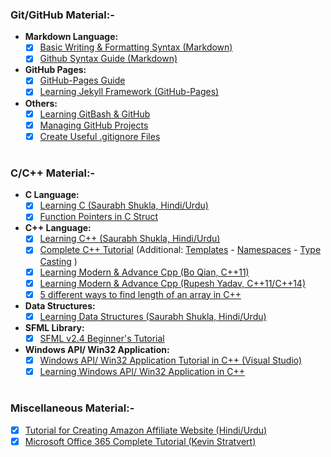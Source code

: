 ### Git/GitHub Material:-
- **Markdown Language:**
    - [x] [Basic Writing & Formatting Syntax (Markdown)](https://docs.github.com/en/enterprise/2.18/user/github/writing-on-github/basic-writing-and-formatting-syntax)
    - [x] [Github Syntax Guide (Markdown)](https://guides.github.com/features/mastering-markdown)
- **GitHub Pages:**
    - [x] [GitHub-Pages Guide](https://docs.github.com/en/github/working-with-github-pages)
    - [x] [Learning Jekyll Framework (GitHub-Pages)](https://jekyllrb.com/docs/)
- **Others:**
    - [x] [Learning GitBash & GitHub](https://www.youtube.com/playlist?list=PL6gx4Cwl9DGAKWClAD_iKpNC0bGHxGhcx)
    - [x] [Managing GitHub Projects](https://youtu.be/ff5cBkPg-bQ)
    - [x] [Create Useful .gitignore Files](https://www.toptal.com/developers/gitignore)
#

### C/C++ Material:-
- **C Language:**
    - [X] [Learning C (Saurabh Shukla, Hindi/Urdu)](https://www.youtube.com/user/saurabhexponent1/playlists?view=50&sort=dd&shelf_id=2)
    - [x] [Function Pointers in C Struct](https://www.codeproject.com/Tips/800474/Function-Pointer-in-C-Struct)
- **C++ Language:**
    - [X] [Learning C++ (Saurabh Shukla, Hindi/Urdu)](https://www.youtube.com/channel/UCD-scAE4ju78dld1kpcsQfQ/playlists)
    - [X] [Complete C++ Tutorial](http://www.cplusplus.com/doc/tutorial) (Additional: [Templates](http://www.cplusplus.com/doc/oldtutorial/templates) - [Namespaces](http://www.cplusplus.com/doc/oldtutorial/namespaces) - [Type Casting](http://www.cplusplus.com/doc/oldtutorial/typecasting) )
    - [x] [Learning Modern & Advance Cpp (Bo Qian, C++11)](https://www.youtube.com/user/BoQianTheProgrammer/playlists)
    - [x] [Learning Modern & Advance Cpp (Rupesh Yadav, C++11/C++14)](https://www.youtube.com/c/CppNuts/playlists)
    - [x] [5 different ways to find length of an array in C++](https://www.techiedelight.com/find-lt)
- **Data Structures:**
    - [X] [Learning Data Structures (Saurabh Shukla, Hindi/Urdu)](https://www.youtube.com/channel/UCu4ztYtW-Bg1KIfcLAULtVQ/playlists)
- **SFML Library:**
  - [x] [SFML v2.4 Beginner's Tutorial](https://www.youtube.com/playlist?list=PL21OsoBLPpMOO6zyVlxZ4S4hwkY_SLRW9)
- **Windows API/ Win32 Application:**
  - [x] [Windows API/ Win32 Application Tutorial in C++ (Visual Studio)](https://www.xoax.net/cpp/crs/win32/index.php)
  - [x] [Learning Windows API/ Win32 Application in C++](https://www.youtube.com/playlist?list=PLWzp0Bbyy_3i750dsUj7yq4JrPOIUR_NK)
#
### Miscellaneous Material:-
- [x] [Tutorial for Creating Amazon Affiliate Website (Hindi/Urdu)](https://www.youtube.com/playlist?list=PLNh2fM2PO719EXwlFxfAGzVw2cGEl3xoC)
- [x] [Microsoft Office 365 Complete Tutorial (Kevin Stratvert)](https://www.youtube.com/c/KevinStratvert/playlists?view=50&flow=grid&shelf_id=15)
